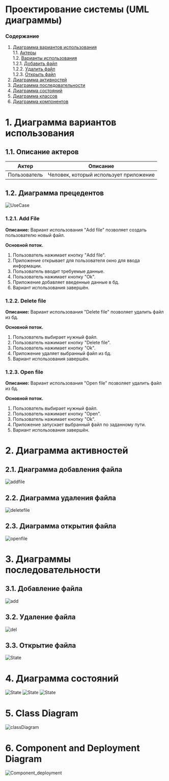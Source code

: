 ﻿# Проектирование системы (UML диаграммы)
### Содержание

1.  [Диаграмма вариантов использования](#1)<br>
    1.1.  [Актеры](#1.1)<br>
    1.2.  [Варианты использования](#1.2)  
    1.2.1.  [Добавить файл](#1.2.1)<br>
    1.2.2.  [Удалить файл](#1.2.2)<br>
    1.2.3.  [Открыть файл](#1.2.3)<br>
2.  [Диаграмма активностей](#2)<br>
3.  [Диаграмма последовательности](#3)<br>    
4.  [Диаграмма состояний](#4)<br>    
5.  [Диаграмма классов](#5)<br> 
6.  [Диаграмма компонентов](#6)<br>
   

# 1\. Диаграмма вариантов использования <a name = "1"></a>
  
## 1.1\. Описание актеров <a name = "1.1"></a>

|Актер| Описание |
|--|--|
| Пользователь | Человек, который использует приложение |


## 1.2\.  Диаграмма прецедентов <a name = "1.2"></a>
![UseCase](https://github.com/KirillGrishuk/Project-tritpo/blob/master/diagrams/UseCase.png)
### 1.2.1\. Add File

**Описание:**  Вариант использования "Add file" позволяет создать пользователю новый файл.

**Основной поток.**

1.  Пользователь нажимает кнопку "Add file".
2.  Приложение открывает для пользователя окно для ввода информации.
3.  Пользователь вводит требуемые данные.
4.  Пользователь нажимает кнопку "Ok".
5.  Приложение добавляет введенные данные в бд.
6.  Вариант использования завершён.
    

### [](https://github.com/greadvx/tistic.co/blob/master/docs/system_design/System_design.md#222-access-to-medical-data-)1.2.2. Delete file


**Описание:**  Вариант использования "Delete file" позволяет удалить файл из бд.

**Основной поток.**

1.  Пользователь выбирает нужный файл.
2. Пользователь нажимает кнопку "Delete file".
4.  Пользователь нажимает кнопку "Ok".
5.  Приложение удаляет выбранный файл из бд.
6.  Вариант использования завершён.
    

### [](https://github.com/greadvx/tistic.co/blob/master/docs/system_design/System_design.md#223-add-medical-information-)1.2.3. Open file

**Описание:**  Вариант использования "Open file" позволяет удалить файл из бд.

**Основной поток.**

1.  Пользователь выбирает нужный файл.
2. Пользователь нажимает кнопку "Open".
4.  Пользователь нажимает кнопку "Ok".
5.  Приложение запускает выбранный файл по заданному пути.
6.  Вариант использования завершён.
    
# 2\. Диаграмма активностей <a name = "2"></a>
## 2.1\. Диаграмма добавления файла <a name = "2.1"></a>
![addfile](https://github.com/KirillGrishuk/Project-tritpo/blob/master/diagrams/add_File.jpg)

## 2.2\. Диаграмма удаления файла <a name = "2.2"></a>
![deletefile](https://github.com/KirillGrishuk/Project-tritpo/blob/master/diagrams/delete_File.jpg)
## 2.3\. Диаграмма открытия файла <a name = "2.3"></a>
![openfile](https://github.com/KirillGrishuk/Project-tritpo/blob/master/diagrams/open_file.jpg)
# 3\. Диаграммы последовательности <a name = "3"></a>
## 3.1\. Добавление файла <a name = "3.1"></a>
![add](https://github.com/catherine-yarosh/BookerFiles/blob/master/Docs/diagrams/SequencesDiagrams/%D0%B7%D0%B0%D0%BF%D0%B8%D1%81%D0%B0%D1%82%D1%8C%20%D1%84%D0%B0%D0%B9%D0%BB%20%D0%B2%20%D0%B1%D0%B4.png)
## 3.2\. Удаление файла<a name = "3.2"></a>
![del](https://github.com/KirillGrishuk/Project-tritpo/blob/master/diagrams/%D0%A3%D0%B4%D0%B0%D0%BB%D0%B8%D1%82%D1%8C%20%D1%84%D0%B0%D0%B9%D0%BB%20%D0%B8%D0%B7%20%D0%B1%D0%B4.png)
## 3.3\. Открытие файла <a name = "3.3"></a>
![State](https://github.com/KirillGrishuk/Project-tritpo/blob/master/diagrams/%D0%BE%D1%82%D0%BA%D1%80%D1%8B%D1%82%D1%8C%20%D1%84%D0%B0%D0%B9%D0%BB.png)
# 4\. Диаграмма состояний <a name = "4"></a>

![State](https://github.com/KirillGrishuk/Project-tritpo/blob/master/diagrams/AddFile.jpg)
![State](https://github.com/KirillGrishuk/Project-tritpo/blob/master/diagrams/DeleteFile.jpg)
![State](https://github.com/KirillGrishuk/Project-tritpo/blob/master/diagrams/OpenFile.jpg)

# 5\. Class Diagram <a name = "5"></a>
![classDiagram](https://github.com/KirillGrishuk/Project-tritpo/blob/master/diagrams/ClassDiagram.jpg)

# 6\. Component and Deployment Diagram <a name = "6"></a>

![Component_deployment](https://github.com/KirillGrishuk/Project-tritpo/blob/master/diagrams/ComponentDiagram.jpg)


